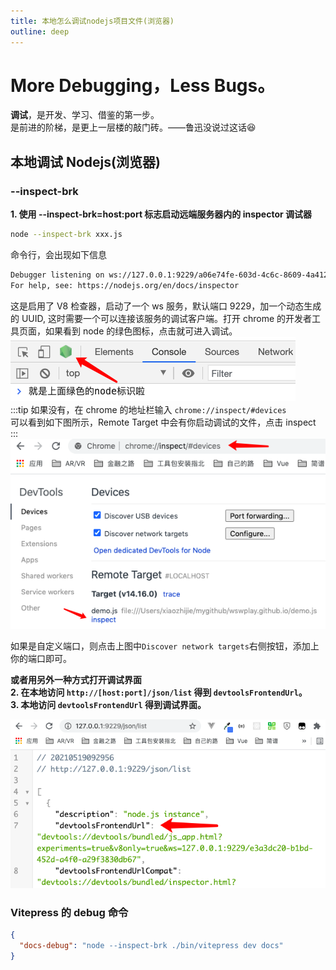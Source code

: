 ```yaml
---
title: 本地怎么调试nodejs项目文件(浏览器)
outline: deep
---
```


# More Debugging，Less Bugs。

**调试**，是开发、学习、借鉴的第一步。  
是前进的阶梯，是更上一层楼的敲门砖。——鲁迅没说过这话:laughing:

## 本地调试 Nodejs(浏览器)

### --inspect-brk

**1. 使用 --inspect-brk=host:port 标志启动远端服务器内的 inspector 调试器**

```bash
node --inspect-brk xxx.js
```

命令行，会出现如下信息

```bash
Debugger listening on ws://127.0.0.1:9229/a06e74fe-603d-4c6c-8609-4a4128968ed9
For help, see: https://nodejs.org/en/docs/inspector
```

这是启用了 V8 检查器，启动了一个 ws 服务，默认端口 9229，加一个动态生成的 UUID, 这时需要一个可以连接该服务的调试客户端。打开 chrome 的开发者工具页面，如果看到 node 的绿色图标，点击就可进入调试。  
![An image](./img/node_flag.png)  
:::tip
如果没有，在 chrome 的地址栏输入 `chrome://inspect/#devices`  
可以看到如下图所示，Remote Target 中会有你启动调试的文件，点击 inspect
:::
![An image](./img/inspect.png)

如果是自定义端口，则点击上图中`Discover network targets`右侧按钮，添加上你的端口即可。

**或者用另外一种方式打开调试界面**  
**2. 在本地访问 `http://[host:port]/json/list` 得到 `devtoolsFrontendUrl`。**  
**3. 本地访问 `devtoolsFrontendUrl` 得到调试界面。**

![An image](./img/json_list.png)

### Vitepress 的 debug 命令

```json
{
  "docs-debug": "node --inspect-brk ./bin/vitepress dev docs"
}
```
